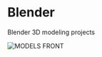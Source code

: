 # Blender
Blender 3D modeling projects

![MODELS FRONT](https://github.com/cristianrodriguez97/Blender/assets/72400714/f0233646-4b6a-49cd-a9bd-33aa74f82853)
